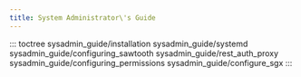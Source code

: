 ```yaml
---
title: System Administrator\'s Guide
---
```


::: toctree
sysadmin_guide/installation sysadmin_guide/systemd
sysadmin_guide/configuring_sawtooth sysadmin_guide/rest_auth_proxy
sysadmin_guide/configuring_permissions sysadmin_guide/configure_sgx
:::

<!--
  Licensed under Creative Commons Attribution 4.0 International License
  https://creativecommons.org/licenses/by/4.0/
-->
